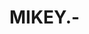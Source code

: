 # MIKEY.-
<!DOCTYPE html>
<html lang="en">
<head>
    <meta charset="UTF-8">
    <meta name="viewport" content="width=device-width, initial-scale=1.0">
    <title>Anime Clothes Store</title>
    <style>

body {
    font-family: Arial, sans-serif;
    margin: 0;
    padding: 0;
    background-color: #f2f2f2;
}

header {
    background-color: #333;
    color: white;
    padding: 1em;
    text-align: center;
}

section {
    padding: 20px;
    display: flex;
    flex-wrap: wrap;
    justify-content: space-around;
}

.product {
    border: 1px solid #ddd;
    margin: 10px;
    padding: 15px;
    width: 200px;
    text-align: center;
    background-color: #fff;
    box-shadow: 0 4px 8px rgba(0, 0, 0, 0.1);
    transition: transform 0.3s ease-in-out;
}

.product:hover {
    transform: scale(1.05);
}

h2 {
    color: #333;
    font-size: 1.2em;
    margin-bottom: 10px;
}

p {
    color: #777;
    font-size: 0.9em;
    margin: 0;
}

footer {
    background-color: #333;
    color: white;
    padding: 1em;
    text-align: center;
    position: fixed;
    bottom: 0;
    width: 100%;
}

    </style>
</head>
<body>

<header>
    <h1>Anime Clothes Store</h1>
</header>

<section id="hoodies">
    <h2>Hoodies</h2>
    <ul>
        <li>Hoodie 1 - Rs 1000</li>
        <!-- Add more hoodie items as needed -->
    </ul>
</section>

<section id="tshirts">
    <h2>T-Shirts</h2>
    <ul>
        <li>T-Shirt 1 - Rs 1000</li>
        <!-- Add more t-shirt items as needed -->
    </ul>
</section>

<section id="shirts">
    <h2>Shirts</h2>
    <ul>
        <li>Shirt 1 - Rs 1000</li>
        <!-- Add more shirt items as needed -->
    </ul>
</section>

<section id="jackets">
    <h2>Jackets</h2>
    <ul>
        <li>Jacket 1 - Rs 1000</li>
        <!-- Add more jacket items as needed -->
    </ul>
</section>

<footer>
    <p>&copy; 2024 Anime Clothes Store. All rights reserved.</p>
</footer>

</body>
</html>
